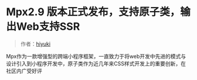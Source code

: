 # Mpx2.9 版本正式发布，支持原子类，输出Web支持SSR

> 作者：[hiyuki](https://github.com/hiyuki)

Mpx作为一款增强型的跨端小程序框架，一直致力于将web开发中先进的模式与设计引入到小程序开发中，原子类作为近几年来CSS样式开发上的重要创新，在社区内广受好评
